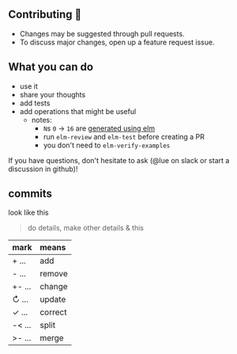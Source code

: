 ## Contributing 💙

- Changes may be suggested through pull requests.
- To discuss major changes, open up a feature request issue.

## What you can do

- use it
- share your thoughts
- add tests
- add operations that might be useful
    - notes:
        - `N`s `0` → `16` are [generated using elm](generate/src/N.Generate.elm)
        - run `elm-review` and `elm-test` before creating a PR
        - you don't need to `elm-verify-examples`

If you have questions, don't hesitate to ask (@lue on slack or start a discussion in github)!

## commits
look like this
> do details, make other details & this

| mark     | means   |
| :------- | :------ |
| + ...    | add     |
| - ...    | remove  |
| +- ...   | change  |
| ↻ ...    | update  |
| ✓ ...    | correct |
| -< ...   | split   |
| >- ...   | merge   |
